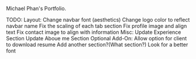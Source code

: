 Michael Phan's Portfolio.

TODO:
 Layout:
  Change navbar font (aesthetics)
  Change logo color to reflect navbar name
  Fix the scaling of each tab section
  Fix profile image and align text
  Fix contact image to align with information
 Misc:
  Update Experience Section
  Update Aboue me Section
 Optional Add-On:
  Allow option for client to download resume
  Add another section?(What section?)
  Look for a better font
  
  
  
 	